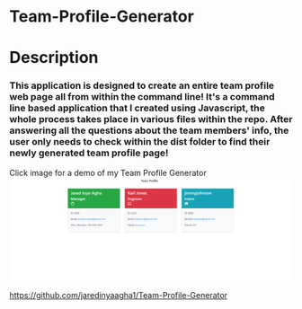 # Team-Profile-Generator
# Description
### This application is designed to create an entire team profile web page all from within the command line! It's a command line based application that I created using Javascript, the whole process takes place in various files within the repo. After answering all the questions about the team members' info, the user only needs to check within the dist folder to find their newly generated team profile page!

Click image for a demo of my Team Profile Generator
<a href="https://watch.screencastify.com/v/gpZdOB8QTVgxXvPX2j9r"><img src=".\assets\Capture.PNG"></img></a>

https://github.com/jaredinyaagha1/Team-Profile-Generator